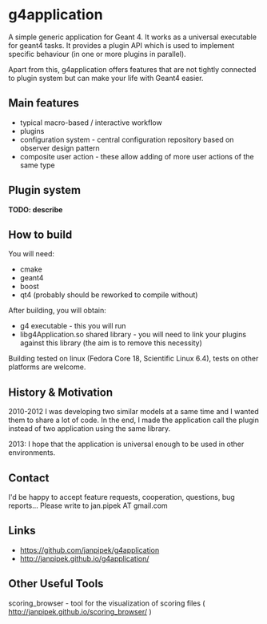 g4application
=============

A simple generic application for Geant 4. It works as a universal executable
for geant4 tasks. It provides a plugin API which is used to implement
specific behaviour (in one or more plugins in parallel).

Apart from this, g4application offers features that are not tightly connected
to plugin system but can make your life with Geant4 easier.

Main features
-------------
* typical macro-based / interactive workflow
* plugins
* configuration system - central configuration repository based on observer design pattern
* composite user action - these allow adding of more user actions of the same type

Plugin system
-------------
**TODO: describe**

How to build
------------
You will need:
* cmake
* geant4
* boost
* qt4 (probably should be reworked to compile without)

After building, you will obtain:
* g4 executable - this you will run
* libg4Application.so shared library - you will need to link your plugins against this library (the aim is to remove this necessity)

Building tested on linux (Fedora Core 18, Scientific Linux 6.4), tests on other platforms are welcome.

History & Motivation
--------------------
2010-2012 I was developing two similar models at a same time and I wanted them to share
a lot of code. In the end, I made the application call the plugin instead of two application
using the same library.

2013: I hope that the application is universal enough to be used in other environments.

Contact
-------
I'd be happy to accept feature requests, cooperation, questions, bug reports...
Please write to jan.pipek AT gmail.com

Links
-----
* https://github.com/janpipek/g4application
* http://janpipek.github.io/g4application/

Other Useful Tools
------------------
scoring_browser - tool for the visualization of scoring files ( http://janpipek.github.io/scoring_browser/ )

